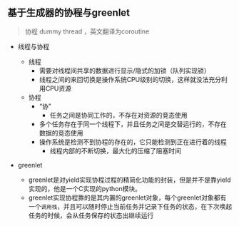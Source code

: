 ## 基于生成器的协程与greenlet
> 协程 dummy thread ，英文翻译为coroutine

- 线程与协程
	- 线程
		- 需要对线程间共享的数据进行显示/隐式的加锁（队列实现锁）
		- 线程之间的来回切换是操作系统CPU级别的切换，这样就没法充分利用CPU资源
	- 协程
		- “协”
			- 任务之间是协同工作的，不存在对资源的竞态使用
		- 多个任务存在于同一个线程下，并且任务之间是交替运行的，不存在数据的竞态使用
		- 操作系统是检测不到协程的存在的，它只能检测到正在进行着的线程
			- 线程内部的不断切换，最大化的压缩了阻塞时间


- greenlet
	- greenlet是对yield实现协程过程的精简化功能的封装，但是并不是靠yield实现的，他是一个C实现的python模块。
	- greenlet实现协程靠的是其内置的greenlet对象，每个greenlet对象都有一个`调用栈`，并且可以随时停止当前任务并记录下任务的状态，在下次唤起任务的时候，会从任务保存的状态出继续运行 

```python


```
